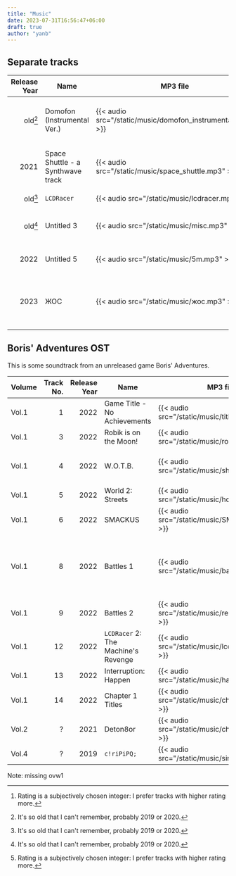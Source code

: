 ```yaml
---
title: "Music"
date: 2023-07-31T16:56:47+06:00
draft: true
author: "yanb"
---
```


## Separate tracks

| Release Year | Name | MP3 file | Rating[^2] | Comment |
| ------------:| ---- | -------- | ----------:| ------- |
| old[^1] | Domofon (Instrumental Ver.) | {{< audio src="/static/music/domofon_instrumental.mp3" >}} | 400 | This was planned to be a video clip. |
| 2021 | Space Shuttle - a Synthwave track | {{< audio src="/static/music/space_shuttle.mp3" >}} | 393 | This track differs from others in style. |
| old[^1] | `LCDRacer` | {{< audio src="/static/music/lcdracer.mp3" >}} | 355 | `C:> ‎ - @ ‎ ? * ‎ ‎ #` |
| old[^1] | Untitled 3 | {{< audio src="/static/music/misc.mp3" >}} | 297 | First non-[LMMS](https://lmms.io/) music project |
| 2022 | Untitled 5 | {{< audio src="/static/music/5m.mp3" >}} | 201 | \\(\frac 5 4\\) time test |
| 2023 | ЖОС | {{< audio src="/static/music/жос.mp3" >}} | 339 | This track also differs from others in style. |

[^1]: It's so old that I can't remember, probably 2019 or 2020. 

## Boris' Adventures OST
This is some soundtrack from an unreleased game Boris' Adventures.

| Volume | Track No. | Release Year | Name | MP3 file | Rating[^2] | Comment |
| ------ | ---------:| ------------:| ---- | -------- | ----------:| ------- |
| Vol.1 | 1 | 2022 | Game Title - No Achievements | {{< audio src="/static/music/title.mp3" >}} | 288 | |
| Vol.1 | 3 | 2022 | Robik is on the Moon! | {{< audio src="/static/music/robik.mp3" >}} | 343 | |
| Vol.1 | 4 | 2022 | W.O.T.B. | {{< audio src="/static/music/shitbus.mp3" >}} | -1 | Don't recommend listening at all. |
| Vol.1 | 5 | 2022 | World 2: Streets | {{< audio src="/static/music/house.mp3" >}} | 320 | |
| Vol.1 | 6 | 2022 | SMACKUS | {{< audio src="/static/music/SMACKUS.mp3" >}} | 333 | SMACKUS! |
| Vol.1 | 8 | 2022 | Battles 1 | {{< audio src="/static/music/battler.mp3" >}} | 265 | Battles 1 and 2 don't seem to fit into the game's overall theme... |
| Vol.1 | 9 | 2022 | Battles 2 | {{< audio src="/static/music/realbattle.mp3" >}} | 272 | |
| Vol.1 | 12 | 2022 | `LCDRacer` 2: The Machine's Revenge | {{< audio src="/static/music/lcdracist_n.mp3" >}} | 380 | |
| Vol.1 | 13 | 2022 | Interruption: Happen | {{< audio src="/static/music/hapen.mp3" >}} | 342 | |
| Vol.1 | 14 | 2022 | Chapter 1 Titles | {{< audio src="/static/music/chapter1end.mp3" >}} | 301 | |
| Vol.2 | ? | 2021 | Deton8or | {{< audio src="/static/music/chapter1end.mp3" >}} | 317 | |
| Vol.4 | ? | 2019 | `c!riPiPQ;` | {{< audio src="/static/music/siripipq.mp3" >}} | 355 | |

Note: missing ovw1

[^2]: Rating is a subjectively chosen integer: I prefer tracks with higher rating more.